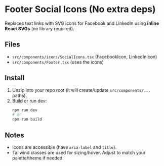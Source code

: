 # Footer Social Icons (No extra deps)

Replaces text links with SVG icons for Facebook and LinkedIn using **inline React SVGs** (no library required).

## Files
- `src/components/icons/SocialIcons.tsx`  (FacebookIcon, LinkedInIcon)
- `src/components/Footer.tsx`             (uses the icons)

## Install
1. Unzip into your repo root (it will create/update `src/components/...` paths).
2. Build or run dev:
   ```bash
   npm run dev
   # or
   npm run build
   ```

## Notes
- Icons are accessible (have `aria-label` and `title`).
- Tailwind classes are used for sizing/hover. Adjust to match your palette/theme if needed.
